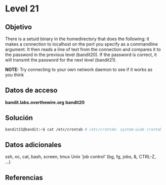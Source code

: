 # Level 21

## Objetivo
There is a setuid binary in the homedirectory that does the following: it makes a connection to localhost on the port you specify as a commandline argument. It then reads a line of text from the connection and compares it to the password in the previous level (bandit20). If the password is correct, it will transmit the password for the next level (bandit21).

**NOTE:** Try connecting to your own network daemon to see if it works as you think
## Datos de acceso
**bandit.labs.overthewire.org**
**bandit20**

## Solución

```bash
bandit21@bandit:~$ cat /etc/crontab # /etc/crontab: system-wide crontab # Unlike any other crontab you don't have to run the `crontab' # command to install the new version when you edit this file # and files in /etc/cron.d. These files also have username fields, # that none of the other crontabs do. SHELL=/bin/sh # You can also override PATH, but by default, newer versions inherit it from the environment #PATH=/usr/local/sbin:/usr/local/bin:/sbin:/bin:/usr/sbin:/usr/bin # Example of job definition: # .---------------- minute (0 - 59) # | .------------- hour (0 - 23) # | | .---------- day of month (1 - 31) # | | | .------- month (1 - 12) OR jan,feb,mar,apr ... # | | | | .---- day of week (0 - 6) (Sunday=0 or 7) OR sun,mon,tue,wed,thu,fri,sat # | | | | | # * * * * * user-name command to be executed 17 * * * * root cd / && run-parts --report /etc/cron.hourly 25 6 * * * root test -x /usr/sbin/anacron || ( cd / && run-parts --report /etc/cron.daily ) 47 6 * * 7 root test -x /usr/sbin/anacron || ( cd / && run-parts --report /etc/cron.weekly ) 52 6 1 * * root test -x /usr/sbin/anacron || ( cd / && run-parts --report /etc/cron.monthly ) # bandit21@bandit:~$ ls -la /etc/cron.d total 56 drwxr-xr-x 2 root root 4096 Jan 11 19:19 . drwxr-xr-x 108 root root 12288 Jan 11 19:19 .. -rw-r--r-- 1 root root 62 Jan 11 19:18 cronjob_bandit15_root -rw-r--r-- 1 root root 62 Jan 11 19:18 cronjob_bandit17_root -rw-r--r-- 1 root root 120 Jan 11 19:18 cronjob_bandit22 -rw-r--r-- 1 root root 122 Jan 11 19:18 cronjob_bandit23 -rw-r--r-- 1 root root 120 Jan 11 19:18 cronjob_bandit24 -rw-r--r-- 1 root root 62 Jan 11 19:18 cronjob_bandit25_root -rw-r--r-- 1 root root 201 Jan 8 2022 e2scrub_all -rwx------ 1 root root 52 Jan 11 19:19 otw-tmp-dir -rw-r--r-- 1 root root 102 Mar 23 2022 .placeholder -rw-r--r-- 1 root root 396 Feb 2 2021 sysstat bandit21@bandit:~$ ls /etc/cron.d cronjob_bandit15_root cronjob_bandit17_root cronjob_bandit22 cronjob_bandit23 cronjob_bandit24 cronjob_bandit25_root e2scrub_all otw-tmp-dir sysstat bandit21@bandit:~$ cat /etc/cron.d/cronjob_bandit22 @reboot bandit22 /usr/bin/cronjob_bandit22.sh &> /dev/null * * * * * bandit22 /usr/bin/cronjob_bandit22.sh &> /dev/null bandit21@bandit:~$ cat /usr/bin/cronjob_bandit22.sh #!/bin/bash chmod 644 /tmp/t7O6lds9S0RqQh9aMcz6ShpAoZKF7fgv cat /etc/bandit_pass/bandit22 > /tmp/t7O6lds9S0RqQh9aMcz6ShpAoZKF7fgv bandit21@bandit:~$ cat /tmp/t7O6lds9S0RqQh9aMcz6ShpAoZKF7fgv WdDozAdTM2z9DiFEQ2mGlwngMfj4EZff
```

## Datos adicionales

ssh, nc, cat, bash, screen, tmux
Unix ‘job control’ (bg, fg, jobs, &, CTRL-Z, …)

## Referencias
